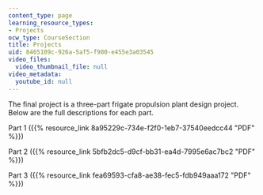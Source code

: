 ```yaml
---
content_type: page
learning_resource_types:
- Projects
ocw_type: CourseSection
title: Projects
uid: 8465109c-926a-5af5-f980-e455e3a03545
video_files:
  video_thumbnail_file: null
video_metadata:
  youtube_id: null
---
```


The final project is a three-part frigate propulsion plant design project. Below are the full descriptions for each part.

Part 1 ({{% resource_link 8a95229c-734e-f2f0-1eb7-37540eedcc44 "PDF" %}})

Part 2 ({{% resource_link 5bfb2dc5-d9cf-bb31-ea4d-7995e6ac7bc2 "PDF" %}})

Part 3 ({{% resource_link fea69593-cfa8-ae38-fec5-fdb949aaa172 "PDF" %}})